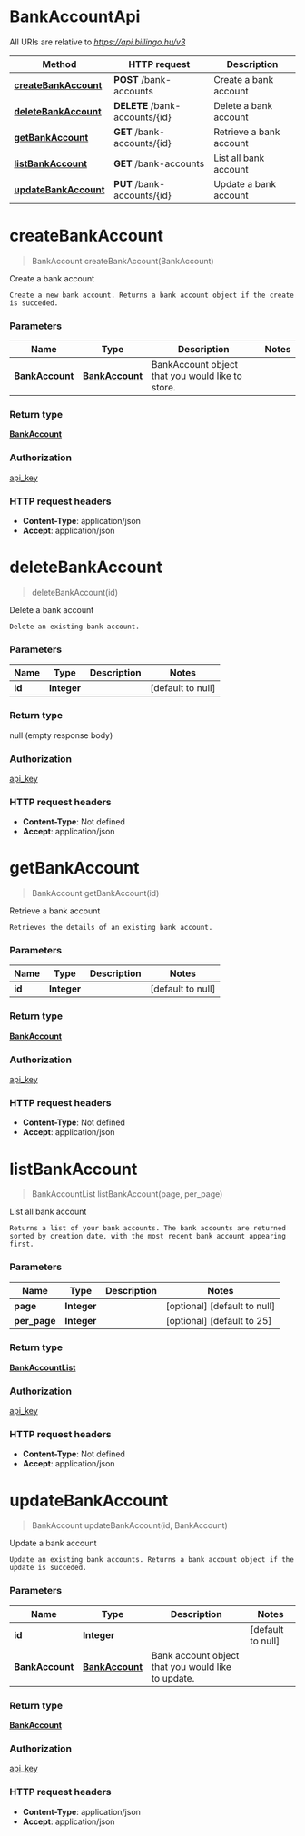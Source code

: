 # BankAccountApi

All URIs are relative to *https://api.billingo.hu/v3*

| Method | HTTP request | Description |
|------------- | ------------- | -------------|
| [**createBankAccount**](BankAccountApi.md#createBankAccount) | **POST** /bank-accounts | Create a bank account |
| [**deleteBankAccount**](BankAccountApi.md#deleteBankAccount) | **DELETE** /bank-accounts/{id} | Delete a bank account |
| [**getBankAccount**](BankAccountApi.md#getBankAccount) | **GET** /bank-accounts/{id} | Retrieve a bank account |
| [**listBankAccount**](BankAccountApi.md#listBankAccount) | **GET** /bank-accounts | List all bank account |
| [**updateBankAccount**](BankAccountApi.md#updateBankAccount) | **PUT** /bank-accounts/{id} | Update a bank account |


<a name="createBankAccount"></a>
# **createBankAccount**
> BankAccount createBankAccount(BankAccount)

Create a bank account

    Create a new bank account. Returns a bank account object if the create is succeded.

### Parameters

|Name | Type | Description  | Notes |
|------------- | ------------- | ------------- | -------------|
| **BankAccount** | [**BankAccount**](../Models/BankAccount.md)| BankAccount object that you would like to store. | |

### Return type

[**BankAccount**](../Models/BankAccount.md)

### Authorization

[api_key](../README.md#api_key)

### HTTP request headers

- **Content-Type**: application/json
- **Accept**: application/json

<a name="deleteBankAccount"></a>
# **deleteBankAccount**
> deleteBankAccount(id)

Delete a bank account

    Delete an existing bank account.

### Parameters

|Name | Type | Description  | Notes |
|------------- | ------------- | ------------- | -------------|
| **id** | **Integer**|  | [default to null] |

### Return type

null (empty response body)

### Authorization

[api_key](../README.md#api_key)

### HTTP request headers

- **Content-Type**: Not defined
- **Accept**: application/json

<a name="getBankAccount"></a>
# **getBankAccount**
> BankAccount getBankAccount(id)

Retrieve a bank account

    Retrieves the details of an existing bank account.

### Parameters

|Name | Type | Description  | Notes |
|------------- | ------------- | ------------- | -------------|
| **id** | **Integer**|  | [default to null] |

### Return type

[**BankAccount**](../Models/BankAccount.md)

### Authorization

[api_key](../README.md#api_key)

### HTTP request headers

- **Content-Type**: Not defined
- **Accept**: application/json

<a name="listBankAccount"></a>
# **listBankAccount**
> BankAccountList listBankAccount(page, per\_page)

List all bank account

    Returns a list of your bank accounts. The bank accounts are returned sorted by creation date, with the most recent bank account appearing first.

### Parameters

|Name | Type | Description  | Notes |
|------------- | ------------- | ------------- | -------------|
| **page** | **Integer**|  | [optional] [default to null] |
| **per\_page** | **Integer**|  | [optional] [default to 25] |

### Return type

[**BankAccountList**](../Models/BankAccountList.md)

### Authorization

[api_key](../README.md#api_key)

### HTTP request headers

- **Content-Type**: Not defined
- **Accept**: application/json

<a name="updateBankAccount"></a>
# **updateBankAccount**
> BankAccount updateBankAccount(id, BankAccount)

Update a bank account

    Update an existing bank accounts. Returns a bank account object if the update is succeded.

### Parameters

|Name | Type | Description  | Notes |
|------------- | ------------- | ------------- | -------------|
| **id** | **Integer**|  | [default to null] |
| **BankAccount** | [**BankAccount**](../Models/BankAccount.md)| Bank account object that you would like to update. | |

### Return type

[**BankAccount**](../Models/BankAccount.md)

### Authorization

[api_key](../README.md#api_key)

### HTTP request headers

- **Content-Type**: application/json
- **Accept**: application/json

